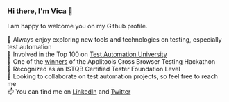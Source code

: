 ### Hi there, I'm Vica 👋

I am happy to welcome you on my Github profile.  

🔭 Always enjoy exploring new tools and technologies on testing, especially test automation  
:100: Involved in the Top 100 on [Test Automation University](https://testautomationu.applitools.com/tau100.html)  
:mega: One of the [winners](https://applitools.com/hackathon/?utm_campaign=Ultrafast-Cross-Browser-Testing-Hackathon&utm_term=winners-announcement) of the Applitools Cross Browser Testing Hackathon  
:blue_book: Recognized as an ISTQB Certified Tester Foundation Level  
👯 Looking to collaborate on test automation projects, so feel free to reach me  
📫 You can find me on [LinkedIn](https://www.linkedin.com/in/vicamarkosyan) and [Twitter](https://twitter.com/VicaJoy)
